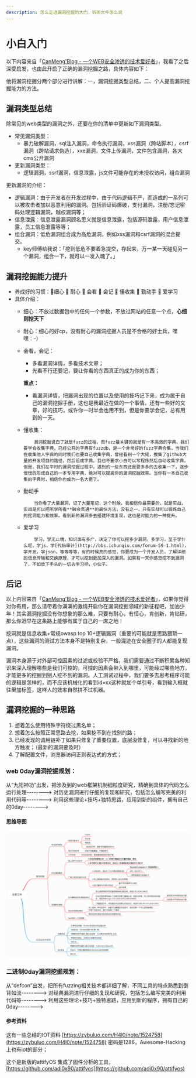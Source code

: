 ```yaml
---
description: 怎么走进漏洞挖掘的大门，听听大牛怎么说
---
```


# 小白入门

以下内容来自「[CanMeng'Blog - 一个WEB安全渗透的技术爱好者](http://canmengblog.lofter.com/)」，我看了之后深受启发，也由此开启了正确的漏洞挖掘之路，具体内容如下：

他将漏洞挖掘分两个部分进行讲解：一，漏洞挖掘类型总结，二、个人提高漏洞挖掘能力的方法。

## 漏洞类型总结

除常见的web类型的漏洞之外，还要在你的清单中更新如下漏洞类型。

* 常见漏洞类型：
  * 暴力破解漏洞，sql注入漏洞，命令执行漏洞，xss漏洞（跨站脚本），csrf漏洞（跨站请求伪造），xxe漏洞，文件上传漏洞，文件包含漏洞，各大cms公开漏洞
* 更新漏洞类型：
  * 逻辑漏洞，ssrf漏洞，信息泄露，js文件可能存在的未授权访问，组合漏洞

更新漏洞的介绍：

* 逻辑漏洞：由于开发者在开发过程中，由于代码逻辑不严，而造成的一系列可以被攻击者加以恶意利用的漏洞。包括验证码爆破，支付漏洞，注册/忘记密码处理逻辑漏洞，越权漏洞等；
* 信息泄露：信息泄露漏洞顾名思义就是信息泄露，包括源码泄露，用户信息泄露，员工信息泄露等等；
* 组合漏洞：低危漏洞组合成为高危漏洞，例如xss漏洞和csrf漏洞的混合提交。
  * key师傅给我说：「挖到低危不要着急提交，存起来，万一某一天碰见另一个漏洞，组合一下，就可以一发入魂了。」

## 漏洞挖掘能力提升

* 养成好的习惯：细心  耐心  会看  会记  懂收集  勤动手  爱学习
* 具体介绍：
  * 细心：不放过数据包中的任何一个参数，不放过网站的任意一个点，**心细则挖天下**
  * 耐心：细心的好cp，没有耐心的漏洞挖掘人员是不合格的好士兵，嘿嘿：-）
  * 会看，会记：

    * 多看漏洞详情，多看技术文章；
    * 光看不行还要记，要让你看的东西真正的成为你的东西；

    **重点：**

    * 看漏洞详情，把漏洞出现的位置以及使用的技巧记下来，成为属于自己的漏洞挖掘手册，这也是我最近在做的一个事情。还有一些好的文章，好的技巧，或许你一时半会也用不到，但是你要学会记，总有用到的一天。

  * 懂收集：

            漏洞挖掘说白了就是fuzz的过程，而fuzz最关键的就是有一本高效的字典。我们要学会收集字典，已经公开的字典有fuzzdb，是一个非常好的fuzz字典合集，当我们在收集他人字典的同时我们也要自己收集字典，曾经看到一个大佬，搜集了github大量的开发项目的路径，然后组成字典。我也不要求小白可以写程序然后自动收集字典，但是，我们在平时的漏洞挖掘过程中，遇到的一些东西还是要多多的去收集一下，逐步慢慢的形成自己的一本专用字典，绝对可以提高你的漏洞挖掘效率。当你有一本自己收集的字典时，相信你也成为一名大佬了。

  * 勤动手

            当你看了大量漏洞，记了大量笔记，这个时候，我相信你最需要的，就是实战，实战是可以把所学所看**融会贯通**的最快方法，没有之一，只有实战可以锻炼自己的挖洞能力和效率。看到新的漏洞多去搭建环境复现，这也是对能力的一种提升。

  * 爱学习

            学习，学无止境，知识面有多广，决定了你可以挖多少漏洞，多学习，至于学什么呢，学js，学[代码审计](http://bbs.ichunqiu.com/forum-59-1.html)，学开发，学json，等等等等，有的时候真的感觉，你要成为一个开发人员，了解详细的信息传输和交换原理，才可以挖到更加深入的漏洞。如果有一天你感觉挖不到漏洞了，不如放下手头的一切去学习吧，小伙子。

## 后记

以上内容来自「[CanMeng'Blog - 一个WEB安全渗透的技术爱好者](http://canmengblog.lofter.com/)」，如果你觉得对你有用，那么请带着你满满的激情开启你在漏洞挖掘领域的新征程吧，加油少年！其实漏洞挖掘没有你想象的那么难，只要有耐心，有恒心，肯创新，肯钻研，那么你迟早在这条路上能够有属于自己的一席之地！

挖洞就是信息收集+常规owasp top 10+逻辑漏洞（重要的可能就是思路猥琐一点），这些漏洞的测试方法本身不是特别复杂，一般混迹在安全圈子的人都能复现漏洞。

漏洞本身源于对外部可控因素的过滤或校验不严格，我们需要通过不断积累各种知识来深入理解哪些是我们可控的，可控的因素会带入到哪里，可能经过哪些地方，才能更多的挖掘到别人挖不到的漏洞。人工测试过程中，我们要多去思考程序可能的逻辑是怎样的，而不应该机械化的看到id=xx这种就加个单引号，看到输入框就往里加标签，这样人的效率自然拼不过机器。

## 漏洞挖掘的一种思路

1. 想着怎么使用特殊字符绕过黑名单；
2. 想着怎么按照正常思路去挖，如果挖不到在找别的路；
3. 已经发现的调用链补丁如果只修复了重要位置，底层没修复，可以寻找新的地方触发；（最新的漏洞要及时） 
4. 了解配置文件，浏览器访问正则表达式的方式；

### web 0day漏洞挖掘规划： 

从“九阳神功”出发，把涉及到的web框架机制细粒度研究，精确到具体的代码怎么运行处理--------&gt; 对历史漏洞进行仔细的复现和研究，包括怎么编写完美的利用代码等--------&gt; 利用这些理论+技巧+独特思路，应用到新的组件，拥有自己的0day--------&gt;

#### 思维导图

![](../../.gitbook/assets/lou-dong-wa-jue-si-lu-.png)

### 二进制0day漏洞挖掘规划：

从“defcon”出发，把所有fuzzing相关技术都详细了解，不同工具的特点熟悉到倒背如流--------&gt; 对经典漏洞进行仔细的复现和研究，包括怎么编写完美的利用代码等--------&gt; 利用这些理论+技巧+独特思路，应用到新的程序，拥有自己的0day--------&gt;

#### 参考资料

这有一些总结的IOT资料 [https://zybuluo.com/H4l0/note/1524758](https://zybuluo.com/H4l0/note/1524758) 密码是1286，Awesome-Hacking 上也有iot的部分；

这个是新版的attifyOS 集成了固件分析的工具，[https://github.com/adi0x90/attifyos](https://github.com/adi0x90/attifyos)





